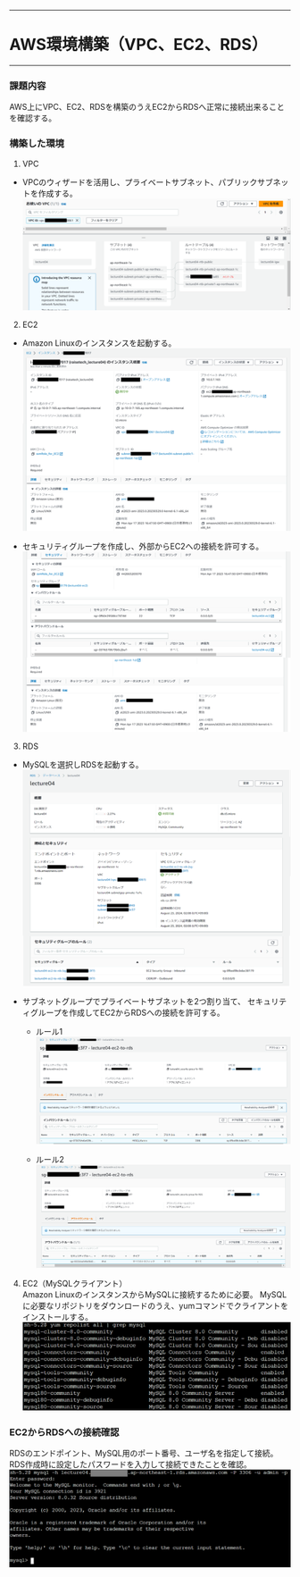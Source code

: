 ------------------------------------------------------------------------------------------------------------------
# AWS環境構築（VPC、EC2、RDS）
------------------------------------------------------------------------------------------------------------------

### 課題内容
AWS上にVPC、EC2、RDSを構築のうえEC2からRDSへ正常に接続出来ることを確認する。

### 構築した環境
1. VPC<br>
- VPCのウィザードを活用し、プライベートサブネット、パブリックサブネットを作成する。
![vpc](images/vpc.png)

2. EC2<br>
- Amazon Linuxのインスタンスを起動する。
![ec2_01](images/ec2_01.png)

- セキュリティグループを作成し、外部からEC2への接続を許可する。
![ec2_01](images/ec2_02.png)

3. RDS<br>
- MySQLを選択しRDSを起動する。
![rds_01](images/rds_01.png)

- サブネットグループでプライベートサブネットを2つ割り当て、
セキュリティグループを作成してEC2からRDSへの接続を許可する。<br>
  - ルール1
![rds_02](images/rds_02.png)

  - ルール2
![rds_03](images/rds_03.png)

4. EC2（MySQLクライアント）<br>
Amazon LinuxのインスタンスからMySQLに接続するために必要。
MySQLに必要なリポジトリをダウンロードのうえ、yumコマンドでクライアントをインストールする。
![mysql_repo](images/mysql_repo.png)

### EC2からRDSへの接続確認
RDSのエンドポイント、MySQL用のポート番号、ユーザ名を指定して接続。<br>
RDS作成時に設定したパスワードを入力して接続できたことを確認。
![mysql](images/mysql.png)